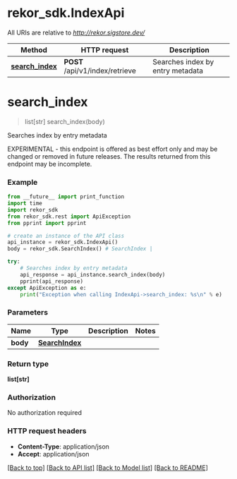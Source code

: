 # rekor_sdk.IndexApi

All URIs are relative to *http://rekor.sigstore.dev/*

Method | HTTP request | Description
------------- | ------------- | -------------
[**search_index**](IndexApi.md#search_index) | **POST** /api/v1/index/retrieve | Searches index by entry metadata

# **search_index**
> list[str] search_index(body)

Searches index by entry metadata

EXPERIMENTAL - this endpoint is offered as best effort only and may be changed or removed in future releases. The results returned from this endpoint may be incomplete. 

### Example
```python
from __future__ import print_function
import time
import rekor_sdk
from rekor_sdk.rest import ApiException
from pprint import pprint

# create an instance of the API class
api_instance = rekor_sdk.IndexApi()
body = rekor_sdk.SearchIndex() # SearchIndex | 

try:
    # Searches index by entry metadata
    api_response = api_instance.search_index(body)
    pprint(api_response)
except ApiException as e:
    print("Exception when calling IndexApi->search_index: %s\n" % e)
```

### Parameters

Name | Type | Description  | Notes
------------- | ------------- | ------------- | -------------
 **body** | [**SearchIndex**](SearchIndex.md)|  | 

### Return type

**list[str]**

### Authorization

No authorization required

### HTTP request headers

 - **Content-Type**: application/json
 - **Accept**: application/json

[[Back to top]](#) [[Back to API list]](../README.md#documentation-for-api-endpoints) [[Back to Model list]](../README.md#documentation-for-models) [[Back to README]](../README.md)

